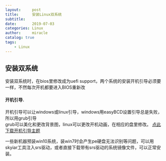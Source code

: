 ```yaml
---
layout:     post
title:      安装Linux双系统
subtitle:   
date:       2019-07-03
categories: Linux
author:     miracle
catalog: true
tags:
    - Linux
---
```

## 安装双系统

安装双系统时，在bios里修改成为uefi support，两个系统的安装开机引导必须要一样，不然每次开机都要进入BIOS重新改
#### 开机引导.  
开机引导可以让windows或linux引导，windows用easyBCD设置引导总是失败，所以用grub引导  
grub可以美化和更改背景图，linux可以更改开机动画，在相应的盘里修改。 [点此下载开机引导主题](https://github.com/1877551230/grub-themes)   

 一些新机器预装win10系统，装win7时会产生pe硬盘无法识别等问题，可以用skyiar工具注入srs驱动，或者直接下载带有srs驱动的系统镜像文件，可以正常安装。